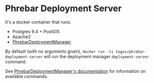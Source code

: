 # Phrebar Deployment Server

It's a docker container that runs:

- Postgres 9.4 + PostGIS
- Apache2
- [PhrebarDeploymentManager](http://github.com/EarthlingInteractive/PhrebarDeploymentManager)

By default (with no arguments given), ```docker run -ti
togos/phrebar-deployment-server``` will run the deployment manager
```deployment-server``` command.

See [PhrebarDeploymentManager's documentation](http://github.com/EarthlingInteractive/PhrebarDeploymentManager)
for information on available commands.
